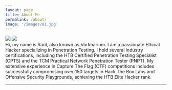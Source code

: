 ```yaml
---
layout: page
title: About Me
permalink: /about/
image: '/images/01.jpg'
---
```

<div class="gallery-box">
  <div class="gallery">
    <img src="{{site.baseurl}}/images/CPTS.jpg">
    <img src="{{site.baseurl}}/images/PNPT.jpg">
  </div>
</div>
Hi, my name is Raúl, also known as Vorkharium. I am a passionate Ethical Hacker specializing in Penetration Testing. I hold several industry certifications, including the HTB Certified Penetration Testing Specialist (CPTS) and the TCM Practical Network Penetration Tester (PNPT). My extensive experience in Capture The Flag (CTF) competitions includes successfully compromising over 150 targets in Hack The Box Labs and Offensive Security Playgrounds, achieving the HTB Elite Hacker rank.
<hr>